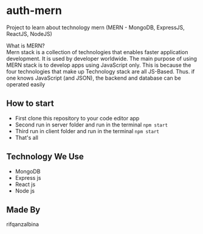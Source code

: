 # auth-mern
Project to learn about technology mern (MERN - MongoDB, ExpressJS, ReactJS, NodeJS)

What is MERN? 
<br>
Mern stack is a collection of technologies that enables faster application development. It is used by developer worldwide. The main purpose of using MERN stack is to develop apps using JavaScript only. This is because the four technologies that make up Technology stack are all JS-Based. Thus. if one knows JavaScript (and JSON), the backend and database can be operated easily

## How to start
- First clone this repository to your code editor app
- Second run in server folder and run in the terminal `npm start`
- Third run in client folder  and run in the terminal `npm start`
- That's all

## Technology We Use
- MongoDB
- Express js
- React js
- Node js

## Made By
rifqanzalbina
